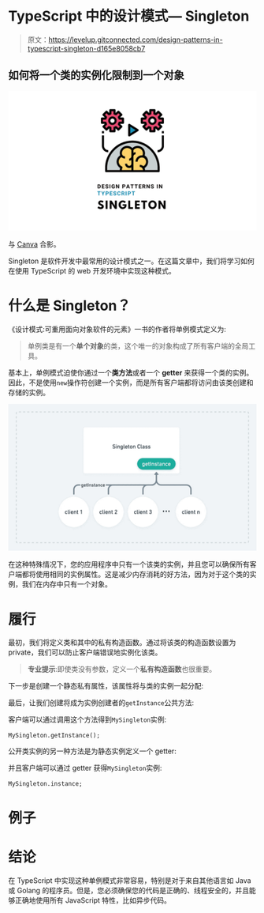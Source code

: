 # TypeScript 中的设计模式— Singleton

> 原文：<https://levelup.gitconnected.com/design-patterns-in-typescript-singleton-d165e8058cb7>

## 如何将一个类的实例化限制到一个对象

![](img/42c0bb0b27da9a05a8d877e4624af5cc.png)

与 [Canva](https://www.canva.com/) 合影。

Singleton 是软件开发中最常用的设计模式之一。在这篇文章中，我们将学习如何在使用 TypeScript 的 web 开发环境中实现这种模式。

# 什么是 Singleton？

《设计模式:可重用面向对象软件的元素》一书的作者将单例模式定义为:

> 单例类是有一个**单个对象**的类，这个唯一的对象构成了所有客户端的全局工具。

基本上，单例模式迫使你通过一个**类方法**或者一个 **getter** 来获得一个类的实例。因此，不是使用`new`操作符创建一个实例，而是所有客户端都将访问由该类创建和存储的实例。

![](img/9f175ed0fe216448aecb3d514a44a630.png)

在这种特殊情况下，您的应用程序中只有一个该类的实例，并且您可以确保所有客户端都将使用相同的实例属性。这是减少内存消耗的好方法，因为对于这个类的实例，我们在内存中只有一个对象。

# 履行

最初，我们将定义类和其中的私有构造函数。通过将该类的构造函数设置为 private，我们可以防止客户端错误地实例化该类。

> **专业提示**:即使类没有参数，定义一个**私有构造函数**也很重要。

下一步是创建一个静态私有属性，该属性将与类的实例一起分配:

最后，让我们创建将成为实例创建者的`getInstance`公共方法:

客户端可以通过调用这个方法得到`MySingleton`实例:

```
MySingleton.getInstance();
```

公开类实例的另一种方法是为静态实例定义一个 getter:

并且客户端可以通过 getter 获得`MySingleton`实例:

```
MySingleton.instance;
```

# 例子

# 结论

在 TypeScript 中实现这种单例模式非常容易，特别是对于来自其他语言如 Java 或 Golang 的程序员。但是，您必须确保您的代码是正确的、线程安全的，并且能够正确地使用所有 JavaScript 特性，比如异步代码。